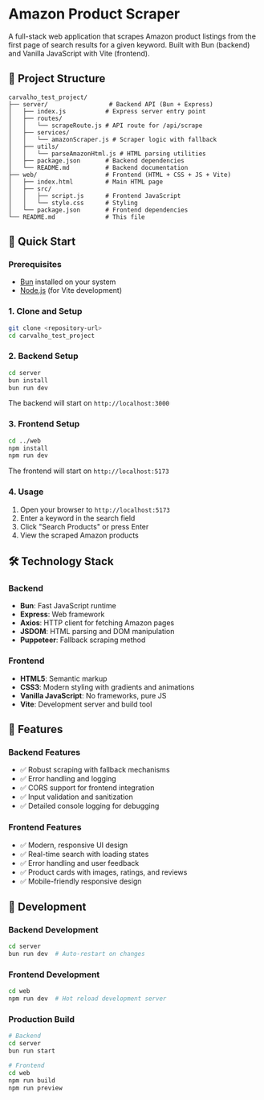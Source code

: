 # Amazon Product Scraper

A full-stack web application that scrapes Amazon product listings from the first page of search results for a given keyword. Built with Bun (backend) and Vanilla JavaScript with Vite (frontend).

## 📁 Project Structure

```
carvalho_test_project/
├── server/                 # Backend API (Bun + Express)
│   ├── index.js           # Express server entry point
│   ├── routes/
│   │   └── scrapeRoute.js # API route for /api/scrape
│   ├── services/
│   │   └── amazonScraper.js # Scraper logic with fallback
│   ├── utils/
│   │   └── parseAmazonHtml.js # HTML parsing utilities
│   ├── package.json       # Backend dependencies
│   └── README.md          # Backend documentation
├── web/                   # Frontend (HTML + CSS + JS + Vite)
│   ├── index.html         # Main HTML page
│   ├── src/
│   │   ├── script.js      # Frontend JavaScript
│   │   └── style.css      # Styling
│   └── package.json       # Frontend dependencies
└── README.md              # This file
```

## 🚀 Quick Start

### Prerequisites
- [Bun](https://bun.sh/) installed on your system
- [Node.js](https://nodejs.org/) (for Vite development)

### 1. Clone and Setup
```bash
git clone <repository-url>
cd carvalho_test_project
```

### 2. Backend Setup
```bash
cd server
bun install
bun run dev
```
The backend will start on `http://localhost:3000`

### 3. Frontend Setup
```bash
cd ../web
npm install
npm run dev
```
The frontend will start on `http://localhost:5173`

### 4. Usage
1. Open your browser to `http://localhost:5173`
2. Enter a keyword in the search field
3. Click "Search Products" or press Enter
4. View the scraped Amazon products


## 🛠️ Technology Stack

### Backend
- **Bun**: Fast JavaScript runtime
- **Express**: Web framework
- **Axios**: HTTP client for fetching Amazon pages
- **JSDOM**: HTML parsing and DOM manipulation
- **Puppeteer**: Fallback scraping method

### Frontend
- **HTML5**: Semantic markup
- **CSS3**: Modern styling with gradients and animations
- **Vanilla JavaScript**: No frameworks, pure JS
- **Vite**: Development server and build tool

## 📝 Features

### Backend Features
- ✅ Robust scraping with fallback mechanisms
- ✅ Error handling and logging
- ✅ CORS support for frontend integration
- ✅ Input validation and sanitization
- ✅ Detailed console logging for debugging

### Frontend Features
- ✅ Modern, responsive UI design
- ✅ Real-time search with loading states
- ✅ Error handling and user feedback
- ✅ Product cards with images, ratings, and reviews
- ✅ Mobile-friendly responsive design


## 🔧 Development

### Backend Development
```bash
cd server
bun run dev  # Auto-restart on changes
```

### Frontend Development
```bash
cd web
npm run dev  # Hot reload development server
```

### Production Build
```bash
# Backend
cd server
bun run start

# Frontend
cd web
npm run build
npm run preview
```